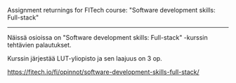 Assignment returnings for FITech course: "Software development skills: Full-stack"
____

Näissä osioissa on "Software development skills: Full-stack" -kurssin tehtävien palautukset.

Kurssin järjestää LUT-yliopisto ja sen laajuus on 3 op.



https://fitech.io/fi/opinnot/software-development-skills-full-stack/
